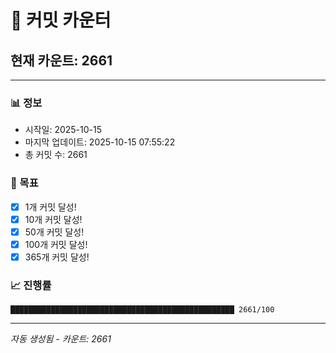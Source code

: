 # 🔢 커밋 카운터

## 현재 카운트: 2661

---

### 📊 정보
- 시작일: 2025-10-15
- 마지막 업데이트: 2025-10-15 07:55:22
- 총 커밋 수: 2661

### 🎯 목표
- [x] 1개 커밋 달성!
- [x] 10개 커밋 달성!
- [x] 50개 커밋 달성!
- [x] 100개 커밋 달성!
- [x] 365개 커밋 달성!

### 📈 진행률
```
██████████████████████████████████████████████████ 2661/100
```

---
*자동 생성됨 - 카운트: 2661*
